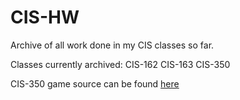 # CIS-HW
Archive of all work done in my CIS classes so far.

Classes currently archived:
CIS-162
CIS-163
CIS-350



CIS-350 game source can be found [here](https://github/theHooloovoo/Space-Game)
